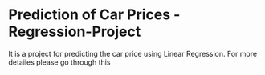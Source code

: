 # Prediction of Car Prices - Regression-Project
It is a project for predicting the car price using Linear Regression. 
For more detailes please go through this 

